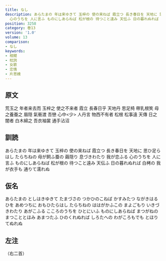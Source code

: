 ```yaml
---
title: なし
description: あらたまの 年は来ゆきて 玉梓の 使の来ねば 霞立つ 長き春日を 天地に 思ひ足らはし たらちねの 母が飼ふ蚕の 繭隠り 息づきわたり 我が恋ふる
  心のうちを 人に言ふ ものにしあらねば 松が根の 待つこと遠み 天伝ふ 日の暮れぬれば 白栲の 我が衣手も 通りて濡れぬ
position: 3258
category: 巻13
version: '1.0'
volume: 13
comparison:
- なし
keywords:
- 相聞
- 枕詞
- 女歌
- 恋情
- 片思媿
---
```


## 原文

荒玉之 年者来去而 玉梓之 使之不来者 霞立 長春日乎 天地丹 思足椅 帶乳根笶 母之養蚕之 眉隠 氣衝渡 吾戀 心中<少> 人丹言 物西不有者 松根 松事遠 天傳 日之闇者 白木綿之 吾衣袖裳 通手沾沼

## 訓読

あらたまの 年は来ゆきて 玉梓の 使の来ねば 霞立つ 長き春日を 天地に 思ひ足らはし たらちねの 母が飼ふ蚕の 繭隠り 息づきわたり 我が恋ふる 心のうちを 人に言ふ ものにしあらねば 松が根の 待つこと遠み 天伝ふ 日の暮れぬれば 白栲の 我が衣手も 通りて濡れぬ

## 仮名

あらたまの としはきゆきて たまづさの つかひのこねば かすみたつ ながきはるひを あめつちに おもひたらはし たらちねの ははがかふこの まよごもり いきづきわたり あがこふる こころのうちを ひとにいふ ものにしあらねば まつがねの まつこととほみ あまつたふ ひのくれぬれば しろたへの わがころもでも とほりてぬれぬ

## 左注

（右二首）
